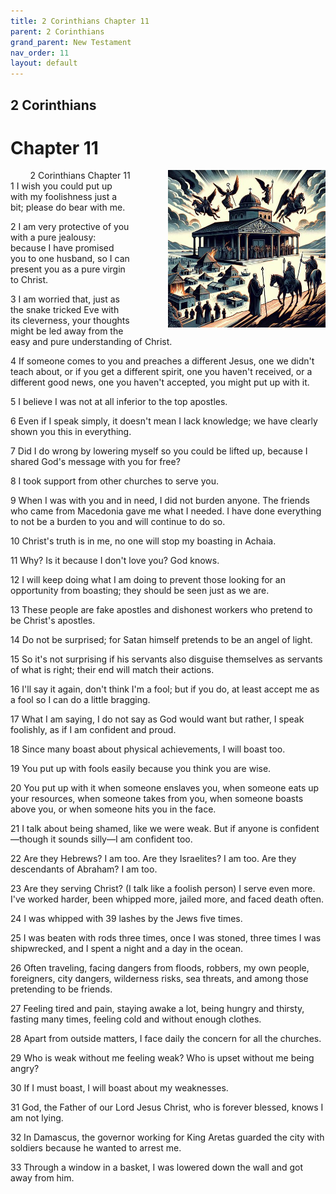 ```yaml
---
title: 2 Corinthians Chapter 11
parent: 2 Corinthians
grand_parent: New Testament
nav_order: 11
layout: default
---
```


## 2 Corinthians

# Chapter 11

<div style="clear: both; text-align: right;">
    <img src="/assets/Image/2 Corinthians/500/11.jpg" alt="2 Corinthians Chapter 11" class="chapter-image" style="max-width: 50%; height: auto; float: right; margin: 0 0 10px 10px; padding-left: 10%;">
    <figcaption style="font-size: 14px;">2 Corinthians Chapter 11</figcaption>
</div>
1 I wish you could put up with my foolishness just a bit; please do bear with me.

2 I am very protective of you with a pure jealousy: because I have promised you to one husband, so I can present you as a pure virgin to Christ.

3 I am worried that, just as the snake tricked Eve with its cleverness, your thoughts might be led away from the easy and pure understanding of Christ.

4 If someone comes to you and preaches a different Jesus, one we didn't teach about, or if you get a different spirit, one you haven't received, or a different good news, one you haven't accepted, you might put up with it.

5 I believe I was not at all inferior to the top apostles.

6 Even if I speak simply, it doesn't mean I lack knowledge; we have clearly shown you this in everything.

7 Did I do wrong by lowering myself so you could be lifted up, because I shared God's message with you for free?

8 I took support from other churches to serve you.

9 When I was with you and in need, I did not burden anyone. The friends who came from Macedonia gave me what I needed. I have done everything to not be a burden to you and will continue to do so.

10 Christ's truth is in me, no one will stop my boasting in Achaia.

11 Why? Is it because I don't love you? God knows.

12 I will keep doing what I am doing to prevent those looking for an opportunity from boasting; they should be seen just as we are.

13 These people are fake apostles and dishonest workers who pretend to be Christ's apostles.

14 Do not be surprised; for Satan himself pretends to be an angel of light.

15 So it's not surprising if his servants also disguise themselves as servants of what is right; their end will match their actions.

16 I'll say it again, don't think I'm a fool; but if you do, at least accept me as a fool so I can do a little bragging.

17 What I am saying, I do not say as God would want but rather, I speak foolishly, as if I am confident and proud.

18 Since many boast about physical achievements, I will boast too.

19 You put up with fools easily because you think you are wise.

20 You put up with it when someone enslaves you, when someone eats up your resources, when someone takes from you, when someone boasts above you, or when someone hits you in the face.

21 I talk about being shamed, like we were weak. But if anyone is confident—though it sounds silly—I am confident too.

22 Are they Hebrews? I am too. Are they Israelites? I am too. Are they descendants of Abraham? I am too.

23 Are they serving Christ? (I talk like a foolish person) I serve even more. I've worked harder, been whipped more, jailed more, and faced death often.

24 I was whipped with 39 lashes by the Jews five times.

25 I was beaten with rods three times, once I was stoned, three times I was shipwrecked, and I spent a night and a day in the ocean.

26 Often traveling, facing dangers from floods, robbers, my own people, foreigners, city dangers, wilderness risks, sea threats, and among those pretending to be friends.

27 Feeling tired and pain, staying awake a lot, being hungry and thirsty, fasting many times, feeling cold and without enough clothes.

28 Apart from outside matters, I face daily the concern for all the churches.

29 Who is weak without me feeling weak? Who is upset without me being angry?

30 If I must boast, I will boast about my weaknesses.

31 God, the Father of our Lord Jesus Christ, who is forever blessed, knows I am not lying.

32 In Damascus, the governor working for King Aretas guarded the city with soldiers because he wanted to arrest me.

33 Through a window in a basket, I was lowered down the wall and got away from him.


